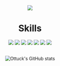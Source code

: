 <div align="center">
  <img src="https://capsule-render.vercel.app/api?type=waving&color=auto&height=250&section=header&text=Ottucks&nbsp;Home&fontSize=90" />
  
  <h1> Skills</h1>
  <div>
     <img src="https://img.shields.io/badge/React-20232A?style=for-the-badge&logo=react&logoColor=61DAFB"/>
     <img src= "https://img.shields.io/badge/React_Native-20232A?style=for-the-badge&logo=react&logoColor=61DAFB"/>
     <img src="https://img.shields.io/badge/Spring-6DB33F?style=for-the-badge&logo=spring&logoColor=white"/>
     <img src="https://img.shields.io/badge/Linux-FCC624?style=for-the-badge&logo=linux&logoColor=black"/>
     <img src="https://img.shields.io/badge/Oracle-F80000?style=for-the-badge&logo=Oracle&logoColor=white"/>
     <img src="https://img.shields.io/badge/MySQL-005C84?style=for-the-badge&logo=mysql&logoColor=white"/>
     <img src="https://img.shields.io/badge/MariaDB-003545?style=for-the-badge&logo=mariadb&logoColor=white"/>
  </div>
  <div>
  <br>
    
  ![Ottuck's GitHub stats](https://github-readme-stats.vercel.app/api?username=ottuck&show_icons=true&theme=flag-india)
  </div>
